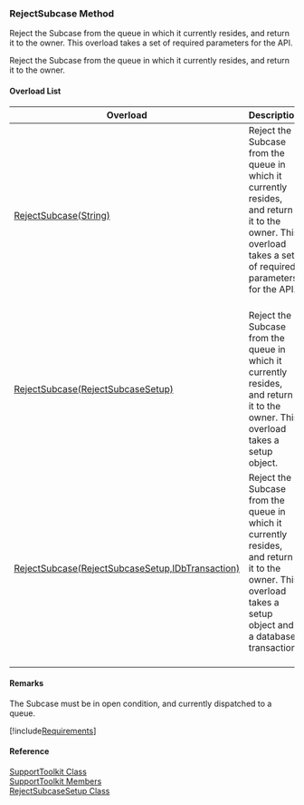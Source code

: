 ﻿### RejectSubcase Method

Reject the Subcase from the queue in which it currently resides, and return it to the owner. This overload takes a set of required parameters for the API.

Reject the Subcase from the queue in which it currently resides, and return it to the owner.

#### Overload List

| Overload | Description |
| --- | --- |
| [RejectSubcase(String)](FChoice.Toolkits.Clarify~FChoice.Toolkits.Clarify.Support.SupportToolkit~RejectSubcase(String).md) | Reject the Subcase from the queue in which it currently resides, and return it to the owner. This overload takes a set of required parameters for the API.   |
| [RejectSubcase(RejectSubcaseSetup)](FChoice.Toolkits.Clarify~FChoice.Toolkits.Clarify.Support.SupportToolkit~RejectSubcase(RejectSubcaseSetup).md) | Reject the Subcase from the queue in which it currently resides, and return it to the owner. This overload takes a setup object.   |
| [RejectSubcase(RejectSubcaseSetup,IDbTransaction)](FChoice.Toolkits.Clarify~FChoice.Toolkits.Clarify.Support.SupportToolkit~RejectSubcase(RejectSubcaseSetup,IDbTransaction).md) | Reject the Subcase from the queue in which it currently resides, and return it to the owner. This overload takes a setup object and a database transaction.   |

#### Remarks

The Subcase must be in open condition, and currently dispatched to a queue.

[!include[Requirements](../partials/requirements.md)]



#### Reference

[SupportToolkit Class](FChoice.Toolkits.Clarify~FChoice.Toolkits.Clarify.Support.SupportToolkit.md)  
[SupportToolkit Members](FChoice.Toolkits.Clarify~FChoice.Toolkits.Clarify.Support.SupportToolkit_members.md)  
[RejectSubcaseSetup Class](FChoice.Toolkits.Clarify~FChoice.Toolkits.Clarify.Support.RejectSubcaseSetup.md)